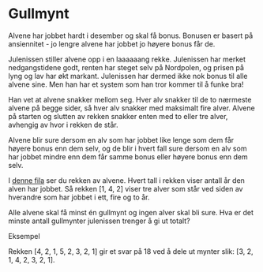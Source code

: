 # Gullmynt

Alvene har jobbet hardt i desember og skal få bonus. Bonusen er basert på ansiennitet - jo lengre alvene har jobbet jo høyere bonus får de.

Julenissen stiller alvene opp i en laaaaaang rekke. Julenissen har merket nedgangstidene godt, renten har steget selv på Nordpolen, og prisen på lyng og lav har økt markant. Julenissen har dermed ikke nok bonus til alle alvene sine. Men han har et system som han tror kommer til å funke bra!

Han vet at alvene snakker mellom seg. Hver alv snakker til de to nærmeste alvene på begge sider, så hver alv snakker med maksimalt fire alver. Alvene på starten og slutten av rekken snakker enten med to eller tre alver, avhengig av hvor i rekken de står.

Alvene blir sure dersom en alv som har jobbet like lenge som dem får høyere bonus enn dem selv, og de blir i hvert fall sure dersom en alv som har jobbet mindre enn dem får samme bonus eller høyere bonus enn dem selv.

I [denne fila](src/rekke.txt) ser du rekken av alvene. Hvert tall i rekken viser antall år den alven har jobbet. Så rekken [1, 4, 2] viser tre alver som står ved siden av hverandre som har jobbet i ett, fire og to år.

Alle alvene skal få minst én gullmynt og ingen alver skal bli sure. Hva er det minste antall gullmynter julenissen trenger å gi ut totalt?

Eksempel

Rekken [4, 2, 1, 5, 2, 3, 2, 1] gir et svar på 18 ved å dele ut mynter slik: [3, 2, 1, 4, 2, 3, 2, 1].
